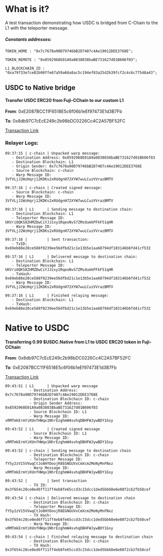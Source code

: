 # What is it?
A test transaction demonstrating how USDC is bridged from C-Chain to the L1 with the teleporter message.

##### Constants addresses:
```
TOKEN_HOME : "0x7c7678a90D79746bB2D7407c4Ae19012DEE3768E";

TOKEN_REMOTE : "0x8592968E01A9a0838038baBE731627d01B606f03";

L1_BLOCKCHAIN_ID : "0xa79f33e7ce02b98ffe67a59a66a8ac5c194ef83a25d2b39fcf2c4c6c77548a43";
```

## USDC to Native bridge
#### Transfer USDC ERC20 from Fuji-CChain to our custom L1

<b>From</b>: 0xE2087BCC11F6518E5c6f06b1eEf97473E1d3B7Fb

<b>To</b>: 0x8db97C7cEcE249c2b98bDC0226Cc4C2A57BF52FC

[Transaction Link](https://testnet.snowtrace.io/tx/0x5e018c0bf96aa4680f845ecc92f87ddf5c4231e5aa13796c79d2183ffcb1fabf?chainid=43113)

### Relayer Logs:

```
09:37:15 | c-chain | Unpacked warp message:
   - Destination Address: 0x8592968E01A9a0838038baBE731627d01B606f03
   - Destination Blockchain: L1
   - Origin Sender: 0x7c7678a90D79746bB2D7407c4Ae19012DEE3768E
   - Source Blockchain: c-chain
   - Warp Message ID: 3VfVLjJ2WzHqrj12KDKs2xRUdgnH72XYW7wuLCuzVVrazBMTV

09:37:16 | c-chain | Created signed message:
   - Source Blockchain: c-chain
   - Warp Message ID: 3VfVLjJ2WzHqrj12KDKs2xRUdgnH72XYW7wuLCuzVVrazBMTV

09:37:16 | L1      | Sending message to destination chain:
   - Destination Blockchain: L1
   - Teleporter Message ID: UKVri8QKS8ZHMZDwCiYJJzxy1RqeoNvS7ZMsdumkPFkF51qHR
   - Warp Message ID: 3VfVLjJ2WzHqrj12KDKs2xRUdgnH72XYW7wuLCuzVVrazBMTV

09:37:16 |         | Sent transaction:
   - TxID: 0x69eb88e20ce588f0239ee56dfbd21c1e13b5e1aa68794df103146b6fd41cf532

09:37:16 | L1      | Delivered message to destination chain:
   - Destination Blockchain: L1
   - Teleporter Message ID: UKVri8QKS8ZHMZDwCiYJJzxy1RqeoNvS7ZMsdumkPFkF51qHR
   - TxHash: 0x69eb88e20ce588f0239ee56dfbd21c1e13b5e1aa68794df103146b6fd41cf532
   - Warp Message ID: 3VfVLjJ2WzHqrj12KDKs2xRUdgnH72XYW7wuLCuzVVrazBMTV

09:37:16 | L1      | Finished relaying message:
   - Destination Blockchain: L1
   - TxHash: 0x69eb88e20ce588f0239ee56dfbd21c1e13b5e1aa68794df103146b6fd41cf532
```

# Native to USDC
#### Transferring 0.99 $USDC.Native from L1 to USDC ERC20 token in Fuji-CChain

<b>From</b>: 0x8db97C7cEcE249c2b98bDC0226Cc4C2A57BF52FC

<b>To</b>: 0xE2087BCC11F6518E5c6f06b1eEf97473E1d3B7Fb

[Transaction Link](https://testnet.snowtrace.io/tx/0x3f654c28ce0ed6ff11ff4eb8fe65ccd3c15dcc1ded5bb68e6e08f2cb2fb58cef?chainid=43113)

```
09:43:51 | L1      | Unpacked warp message
           - Destination Address: 0x7c7678a90D79746bB2D7407c4Ae19012DEE3768E
           - Destination Blockchain ID: c-chain
           - Origin Sender Address: 0x8592968E01A9a0838038baBE731627d01B606f03
           - Source Blockchain ID: L1
           - Warp Message ID: vRMTmkErmYiKUnfHWqx1NhrEzghmW4svhqDBHFWJywBDY1Gsy

09:43:52 | L1      | Created signed message
           - Source Blockchain ID: L1
           - Warp Message ID: vRMTmkErmYiKUnfHWqx1NhrEzghmW4svhqDBHFWJywBDY1Gsy

09:43:52 | c-chain | Sending message to destination chain
           - Destination Blockchain ID: c-chain
           - Teleporter Message ID: fY5y2zV15VVwqCtJo8HYDoojR8EGNGUVxCmXcm2MoNyMnFNxz
           - Warp Message ID: vRMTmkErmYiKUnfHWqx1NhrEzghmW4svhqDBHFWJywBDY1Gsy

09:43:52 |         | Sent transaction
           - TX ID: 0x3f654c28ce0ed6ff11ff4eb8fe65ccd3c15dcc1ded5bb68e6e08f2cb2fb58cef

09:43:54 | c-chain | Delivered message to destination chain
           - Destination Blockchain ID: c-chain
           - Teleporter Message ID: fY5y2zV15VVwqCtJo8HYDoojR8EGNGUVxCmXcm2MoNyMnFNxz
           - TX Hash: 0x3f654c28ce0ed6ff11ff4eb8fe65ccd3c15dcc1ded5bb68e6e08f2cb2fb58cef
           - Warp Message ID: vRMTmkErmYiKUnfHWqx1NhrEzghmW4svhqDBHFWJywBDY1Gsy

09:43:54 | c-chain | Finished relaying message to destination chain
           - Destination Blockchain ID: c-chain
           - TX Hash: 0x3f654c28ce0ed6ff11ff4eb8fe65ccd3c15dcc1ded5bb68e6e08f2cb2fb58cef

```
